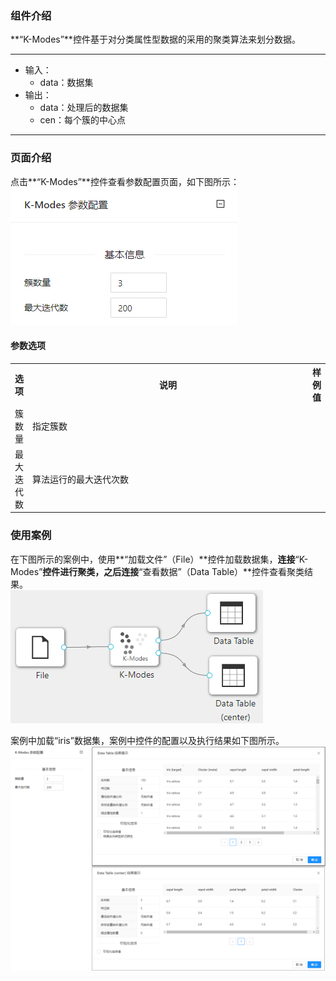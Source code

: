 ### 组件介绍
**“K-Modes”**控件基于对分类属性型数据的采用的聚类算法来划分数据。

<hr/>

- 输入：
  - data：数据集
- 输出：
  - data：处理后的数据集
  - cen：每个簇的中心点

<hr/>


### 页面介绍
点击**“K-Modes”**控件查看参数配置页面，如下图所示：  
![param](/img/aistudio/clustering/kmodes/param.png)

#### 参数选项
<table>
  <tr>
    <th>选项</th>
    <th width="650">说明</th>
    <th>样例值</th>
  </tr>
  <tr>
      <td>簇数量</td> 
      <td>
      指定簇数
      </td> 
      <td></td>
  </tr>
  <tr>
      <td>最大迭代数</td> 
      <td>
      算法运行的最大迭代次数
      </td> 
      <td></td>
  </tr>
</table>

### 使用案例
在下图所示的案例中，使用**“加载文件”（File）**控件加载数据集，**连接**“K-Modes”**控件进行聚类，之后连接**“查看数据”（Data Table）**控件查看聚类结果。  
![workflow](/img/aistudio/clustering/kmodes/workflow.png)

案例中加载“iris”数据集，案例中控件的配置以及执行结果如下图所示。  
![workflow-result](/img/aistudio/clustering/kmodes/workflow-result.png)